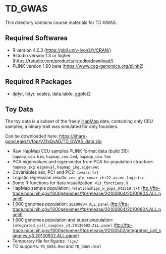 # TD_GWAS

This directory contains course materials for TD GWAS.

## Required Softwares
* R version 4.0.3 (https://pbil.univ-lyon1.fr/CRAN/)
* Rstudio version 1.3 or higher (https://rstudio.com/products/rstudio/download/)
* PLINK version 1.90 beta (https://www.cog-genomics.org/plink2)

## Required R Packages
* dplyr, tidyr, scales, data.table, ggplot2

## Toy Data
The toy data is a subset of the freely [HapMap](https://www.sanger.ac.uk/resources/downloads/human/hapmap3.html) data, containing only CEU samples, a binary trait was simulated for only founders.

Can be downloaded here: https://share-good.egid.fr/fop/VZfxQvAD/TD_GWAS_data.zip

* Raw HapMap CEU samples PLINK format data (build 36): `hapmap_ceu.bim`, `hapmap_ceu.bed`, `hapmap_ceu.fam`
* PCA eigenvalues and eigenvector from PCA for population structure: `hapmap_1kg.eigenval`, `hapmap_1kg.eigenvec`
* Covariables sex, PC1 and PC2: `covars.txt`
* Logistic regression results: `res_glm_covar_chr22.assoc.logistic`
* Some R functions for data visualization: `viz_functions.R`
* HapMap sample population: `relationships_w_pops_041510.txt` (ftp://ftp-trace.ncbi.nih.gov/1000genomes/ftp/release/20100804/20100804.ALL.panel)
* 1,000 genomes population: `20100804.ALL.panel` (ftp://ftp-trace.ncbi.nih.gov/1000genomes/ftp/release/20100804/20100804.ALL.panel)
* 1,000 genomes population and super-population: `integrated_call_samples_v3.20130502.ALL.panel` (ftp://ftp-trace.ncbi.nih.gov/1000genomes/ftp/release/20130502/integrated_call_samples_v3.20130502.ALL.panel)
* Temporary file for figures: `figs/`
* TD supports: `TD_GWAS.Rmd` and `TD_GWAS.html`
